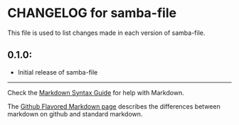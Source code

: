 # CHANGELOG for samba-file

This file is used to list changes made in each version of samba-file.

## 0.1.0:

* Initial release of samba-file

- - - 
Check the [Markdown Syntax Guide](http://daringfireball.net/projects/markdown/syntax) for help with Markdown.

The [Github Flavored Markdown page](http://github.github.com/github-flavored-markdown/) describes the differences between markdown on github and standard markdown.
